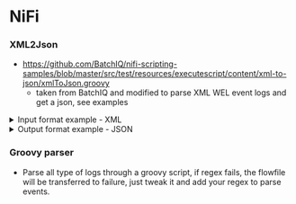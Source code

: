 # NiFi

### XML2Json 
* https://github.com/BatchIQ/nifi-scripting-samples/blob/master/src/test/resources/executescript/content/xml-to-json/xmlToJson.groovy 
  * taken from BatchIQ and modified to parse XML WEL event logs and get a json, see examples
<details>
 <summary>Input format example - XML</summary>
 <p>
  
  ```groovy
<?xml version="1.0" encoding="UTF-8"?>
<Event xmlns="http://schemas.microsoft.com/win/2004/08/events/event">
  <System>
    <Provider Name="Microsoft-Windows-Security-Auditing" Guid="{54849625-5478-4994-A5BA-3E3B0328C30D}" />
    <EventID>4634</EventID>
    <Version>0</Version>
    <Level>0</Level>
    <Task>12545</Task>
    <Opcode>0</Opcode>
    <Keywords>0x8020000000000000</Keywords>
    <TimeCreated SystemTime="2015-09-09T02:27:57.877205900Z" />
    <EventRecordID>230019</EventRecordID>
    <Correlation />
    <Execution ProcessID="516" ThreadID="832" />
    <Channel>Security</Channel>
    <Computer>DC01.contoso.local</Computer>
    <Security />
  </System>
  <EventData>
		 <Data Name="TargetUserSid">S-1-5-90-1</Data> 
		 <Data Name="TargetUserName">DWM-1</Data> 
		 <Data Name="TargetDomainName">Window Manager</Data> 
		 <Data Name="TargetLogonId">0x1a0992</Data> 
		 <Data Name="LogonType">2</Data> 
  </EventData>
  <RenderingInfo Culture="es-ES">
    <Message>An account was logged off.  This event is generated when a logon session is destroyed. It may be positively correlated with a logon event using the Logon ID value. Logon IDs are only unique between reboots on the same computer.</Message>
    <Level>Information</Level>
    <Task>Logoff</Task>
    <Opcode>Info</Opcode>
    <Channel>Security</Channel>
    <Provider>Microsoft Windows security auditing.</Provider>
    <Keywords>
      <Keyword>Audit Success</Keyword>
    </Keywords>
  </RenderingInfo>
</Event>
  ```
 </details>

<details>
 <summary>Output format example - JSON</summary>
 <p>
  
  ```groovy
{
  "Event": {
    "System": {
      "Provider": {
        "Guid": "{54849625-5478-4994-A5BA-3E3B0328C30D}",
        "Name": "Microsoft-Windows-Security-Auditing"
      },
      "EventID": "4634",
      "Version": "0",
      "Level": "0",
      "Task": "12545",
      "Opcode": "0",
      "Keywords": "0x8020000000000000",
      "TimeCreated": {
        "SystemTime": "2015-09-09T02:27:57.877205900Z"
      },
      "EventRecordID": "230019",
      "Correlation": null,
      "Execution": {
        "ThreadID": "832",
        "ProcessID": "516"
      },
      "Channel": "Security",
      "Computer": "DC01.contoso.local",
      "Security": null
    },
    "EventData": {
      "TargetUserSid": "-1-5-90-1",
      "TargetUserName": "DWM-1",
      "TargetDomainName": "Window Manager",
      "TargetLogonId": "0x1a0992",
      "LogonType": "2"
    },
    "RenderingInfo": {
      "Culture": "es-ES",
      "Message": "An account was logged off.   This event is generated when a logon session is destroyed. It may be positively correlated with a logon event using the Logon ID value. Logon IDs are only unique between reboots on the same computer.",
      "Level": "Information",
      "Task": "Logoff",
      "Opcode": "Info",
      "Channel": "Security",
      "Provider": "Microsoft Windows security auditing.",
      "Keywords": {
        "Keyword": "Audit Success"
      }
    }
  }
}
  ```
</details>

### Groovy parser
* Parse all type of logs through a groovy script, if regex fails, the flowfile will be transferred to failure, just tweak it and add your regex to parse events.


